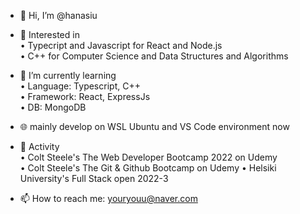 - 👋 Hi, I’m @hanasiu  

- 🌷 Interested in  
 • Typecript and Javascript for React and Node.js  
 • C++ for Computer Science and Data Structures and Algorithms  

- 🌱 I’m currently learning  
 • Language: Typescript, C++  
 • Framework: React, ExpressJs  
 • DB: MongoDB  
 
- 🌐 mainly develop on WSL Ubuntu and VS Code environment now
              
- 💞️ Activity  
 • Colt Steele's The Web Developer Bootcamp 2022 on Udemy  
 • Colt Steele's The Git & Github Bootcamp on Udemy
 • Helsiki University's Full Stack open 2022-3


- 📫 How to reach me: youryouu@naver.com

